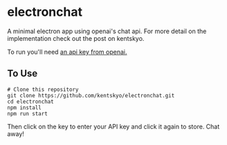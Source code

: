 # electronchat

A minimal electron app using openai's chat api. For more detail on the implementation check out the post on kentskyo.

To run you'll need [an api key from openai.](https://platform.openai.com/account/api-keys)

## To Use

```
# Clone this repository
git clone https://github.com/kentskyo/electronchat.git
cd electronchat
npm install
npm run start
```

Then click on the key to enter your API key and click it again to store. Chat away!
